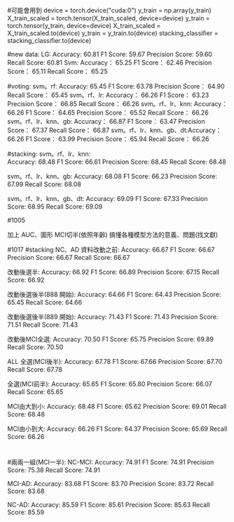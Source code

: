 #可能會用到
device = torch.device("cuda:0")
y_train = np.array(y_train)
X_train_scaled = torch.tensor(X_train_scaled, device=device)
y_train = torch.tensor(y_train, device=device)
X_train_scaled = X_train_scaled.to(device)
y_train = y_train.to(device)
stacking_classifier = stacking_classifier.to(device)

#new data:
LG: Accuracy: 60.81
    F1 Score: 59.67
    Precision Score: 59.60
    Recall Score: 60.81
Svm: Accuracy： 65.25
     F1 Score： 62.46
     Precision Score： 65.11
     Recall Score： 65.25
     
#voting:
svm。rf: Accuracy:  65.45 F1 Score:  63.78 Precision Score： 64.90 Recall Score： 65.45
svm。rf、lr: Accuracy： 66.26 F1 Score： 63.23 Precision Score： 66.85 Recall Score： 66.26
svm。rf、lr、knn: Accuracy： 66.26 F1 Score： 64.65 Precision Score： 65.52 Recall Score： 66.26
svm。rf、lr、knn、gb: Accuracy： 66.87 F1 Score： 63.47 Precision Score： 67.37 Recall Score： 66.87
svm。rf、lr、knn、gb、dt:Accuracy： 66.26 F1 Score： 63.99 Precision Score： 65.94 Recall Score： 66.26


#stacking:
svm。rf、lr、knn:                                     
    Accuracy: 68.48
    F1 Score: 66.61
    Precision Score: 68.45
    Recall Score: 68.48

svm。rf、lr、knn、gb:
    Accuracy: 68.08
    F1 Score: 66.23
    Precision Score: 67.99
    Recall Score: 68.08

svm。rf、lr、knn、gb、dt:
    Accuracy: 69.09
    F1 Score: 67.33
    Precision Score: 68.95
    Recall Score: 69.09

#1005


加上 AUC、圖形 
MCI切半(依照年齡) 
搞懂各種模型方法的意義、問題(找文獻)

#1017
#stacking
NC、AD
資料改動之前:
Accuracy: 66.67
F1 Score: 66.67
Precision Score: 66.67
Recall Score: 66.67

改動後選半:
Accuracy: 66.92
F1 Score: 66.89
Precision Score: 67.15
Recall Score: 66.92

改動後選後半(888 開始):
Accuracy: 64.66
F1 Score: 64.43
Precision Score: 65.45
Recall Score: 64.66

改動後選後半(889 開始):
Accuracy: 71.43
F1 Score: 71.43
Precision Score: 71.51
Recall Score: 71.43

改動後MCI全選:
Accuracy: 70.50
F1 Score: 65.75
Precision Score: 69.89
Recall Score: 70.50

ALL
全選(MCI後半):
Accuracy: 67.78
F1 Score: 67.66
Precision Score: 67.70
Recall Score: 67.78

全選(MCI前半):
Accuracy: 65.65
F1 Score: 65.80
Precision Score: 66.07
Recall Score: 65.65

MCI由大到小:
Accuracy: 68.48
F1 Score: 65.62
Precision Score: 69.01
Recall Score: 68.48

MCI由小到大:
Accuracy: 66.26
F1 Score: 64.37
Precision Score: 65.69
Recall Score: 66.26
#

#兩兩一組(MCI一半):
NC-MCI:
Accuracy: 74.91
F1 Score: 74.91
Precision Score: 75.38
Recall Score: 74.91

MCI-AD:
Accuracy: 83.68
F1 Score: 83.70
Precision Score: 83.72
Recall Score: 83.68

NC-AD:
Accuracy: 85.59
F1 Score: 85.61
Precision Score: 85.63
Recall Score: 85.59




